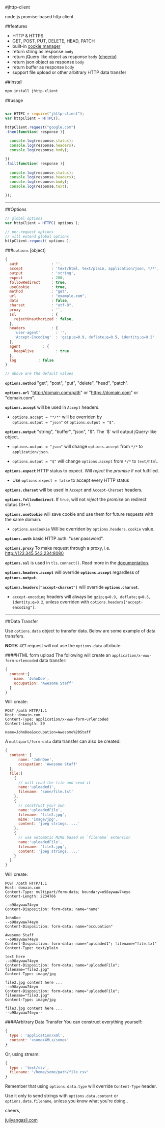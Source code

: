 #jhttp-client

node.js promise-based http client

##features
- HTTP & HTTPS
- GET, POST, PUT, DELETE, HEAD, PATCH
- built-in [cookie manager](https://www.npmjs.org/package/cookie-manager)
- return string as response `body`
- return jQuery like object as response `body` ([cheerio](https://www.npmjs.org/package/cheerio))
- return json object as response `body`
- return buffer as response `body`
- support file upload or other arbitrary HTTP data transfer

##install
```javascript
npm install jhttp-client
```

##usage
```javascript

var HTTPC = require("jhttp-client");
var httpClient = HTTPC();

httpClient.request("google.com")
.then(function( response ){
  
  console.log(response.status);
  console.log(response.headers);
  console.log(response.body);    

})
.fail(function( response ){
  
  console.log(response.status);
  console.log(response.headers);
  console.log(response.body);
  console.log(response.text);

});

```

---

##Options
```javascript
// global options
var httpClient = HTTPC( options );

// per-request options
// will extend global options
httpClient.request( options );
```

###`options` [object]
```javascript
{
  auth               : '',
  accept             : 'text/html, text/plain, application/json, */*',
  output             : 'string',
  expect             : 200,
  followRedirect     : true,
  useCookie          : true,
  method             : "get",
  url                : "example.com",
  data               : false,
  charset            : "utf-8",
  proxy              : '',
  ssl                : {
    rejectUnauthorized : false,
  },
  headers            : {
    'user-agent'       : '',
    'Accept-Encoding'  : 'gzip;q=0.9, deflate;q=0.5, identity;q=0.2'
  },
  agent          : {
    keepAlive          : true
  },
  log          : false
}

// above are the default values
```

**`options.method`** "get", "post", "put", "delete", "head", "patch".

**`options.url`** "http://domain.com/path" or "https://domain.com" or "domain.com".

**`options.accept`** will be used in `Accept` headers.

- `options.accept = "*/*"` will be overriden by <br />`options.output = "json"` or `options.output = "$"`.

**`options.output`** "string", "buffer", "json", "$". The `$` will output jQuery-like object.

- `options.output = "json"` will change `options.accept` from `*/*` to `application/json`.

- `options.output = "$"` will change `options.accept` from `*/*` to `text/html`.

**`options.expect`** HTTP status to expect. Will *reject* the *promise* if not fulfilled.

- Use `options.expect = false` to accept every HTTP status

**`options.charset`** will be used in `Accept` and `Accept-Charset` headers.

**`options.followRedirect`**. If `true`, will not *reject* the *promise* on redirect status (3**).

**`options.useCookie`** will save cookie and use them for future requests with the same domain.

- `options.useCookie` Will be overriden by `options.headers.cookie` value.

**`options.auth`** basic HTTP auth: "user:password".

**`options.proxy`** To make request through a proxy, i.e. http://123.345.543.234:8080

**`options.ssl`** is used in `tls.connect()`. Read more in the [documentation](http://nodejs.org/api/https.html#https_https_request_options_callback).

**`options.headers.accept`** will override **`options.accept`** regardless of **`options.output`**.

**`options.headers["accept-charset"]`** will override **`options.charset`**.

- `accept-encoding` headers will always be `gzip;q=0.9, deflate;q=0.5, identity;q=0.2`, unless overriden with `options.headers["accept-encoding"]`.

---

##Data Transfer

Use `options.data` object to transfer data. Below are some example of data transfers.

**NOTE:** `GET` request will not use the `options.data` attribute.

####HTML form upload
The following will create an `application/x-www-form-urlencoded` data transfer:
```javascript
{
  content:{
    name: 'JohnDoe',
    occupation: 'Awesome Staff'
  }
}
```

Will create:
```text
POST /path HTTP/1.1
Host: domain.com
Content-Type: application/x-www-form-urlencoded
Content-Length: 39

name=JohnDoe&occupation=Awesome%20Staff
```

A `multipart/form-data` data transfer can also be created:
```javascript
{
  content: {
      name: 'JohnDoe',
      occupation: 'Awesome Staff'
  },
  file:[
    { 
      // will read the file and send it
      name:'uploaded1',
      filename: 'some/file.txt' 
    },
    {
      // construct your own
      name:'uploadedFile',
      filename: 'file2.jpg',
      mime: 'image/jpg',
      content: 'jpeg strings.....'
    },
    {
      // use automatic MIME based on `filename` extension
      name:'uploadedFile',
      filename: 'file3.jpg',
      content: 'jpeg strings.....'
    }
  ]
}
```

Will create:
```text
POST /path HTTP/1.1
Host: domain.com
Content-Type: multipart/form-data; boundary=o98aywaw74eyo
Content-Length: 2234766

--o98aywaw74eyo
Content-Disposition: form-data; name="name"

JohnDoe
--o98aywaw74eyo
Content-Disposition: form-data; name="occupation"

Awesome Staff
--o98aywaw74eyo
Content-Disposition: form-data; name="uploaded1"; filename="file.txt"
Content-Type: text/plain

text here
--o98aywaw74eyo
Content-Disposition: form-data; name="uploadedFile"; filename="file2.jpg"
Content-Type: image/jpg

file2.jpg content here ...
--o98aywaw74eyo
Content-Disposition: form-data; name="uploadedFile"; filename="file3.jpg"
Content-Type: image/jpg

file3.jpg content here ...
--o98aywaw74eyo--
```


####Arbitrary Data Transfer
You can construct everything yourself:
```javascript
{
  type : 'application/xml',
  content: '<some>XML</some>'
}
```
Or, using stream:
```javascript
{
  type : 'text/csv',
  filename: '/home/some/path/file.csv'
}
```
Remember that using `options.data.type` will override `Content-Type` header.

Use it only to send strings with `options.data.content` or `options.data.filename`, unless you know what you're doing..



cheers,

[jujiyangasli.com](http://jujiyangasli.com)
